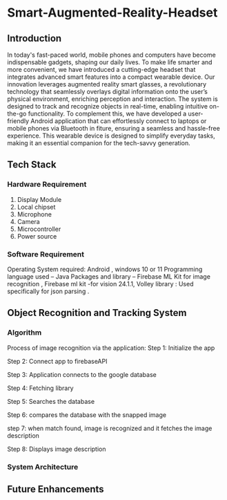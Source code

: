 # Smart-Augmented-Reality-Headset
## Introduction
In today's fast-paced world, mobile phones and computers have become indispensable gadgets, shaping our daily lives. To make life smarter and more convenient, we have introduced a cutting-edge headset that integrates advanced smart features into a compact wearable device.
Our innovation leverages augmented reality smart glasses, a revolutionary technology that seamlessly overlays digital information onto the user’s physical environment, enriching perception and interaction. The system is designed to track and recognize objects in real-time, enabling intuitive on-the-go functionality.
To complement this, we have developed a user-friendly Android application that can effortlessly connect to laptops or mobile phones via Bluetooth in fiture, ensuring a seamless and hassle-free experience. This wearable device is designed to simplify everyday tasks, making it an essential companion for the tech-savvy generation.

## Tech Stack
### Hardware Requirement
1. Display Module
2. Local chipset 
3. Microphone
4. Camera
5. Microcontroller 
6. Power source

### Software Requirement
Operating System required: Android , windows 10 or 11
Programming language used – Java
Packages and library – Firebase ML Kit for image recognition ,
Firebase ml kit -for vision 24.1.1,
Volley library : Used specifically  for json parsing .

## Object Recognition and Tracking System
### Algorithm
Process of image recognition via the application:
Step 1: Initialize the app

Step 2: Connect app to firebaseAPI

Step 3: Application connects to the google database

Step 4: Fetching library

Step 5: Searches the database

Step 6: compares the database with the snapped image

step 7: when match found, image is recognized and it fetches the image description 

Step 8: Displays image description   

### System Architecture


## Future Enhancements
